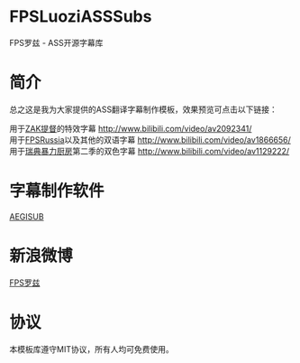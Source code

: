 # FPSLuoziASSSubs
FPS罗兹 - ASS开源字幕库

# 简介
总之这是我为大家提供的ASS翻译字幕制作模板，效果预览可点击以下链接：

用于<a href="https://www.youtube.com/user/KyokoProStudios" target="_blank">ZAK提督</a>的特效字幕 http://www.bilibili.com/video/av2092341/ <br /> 
用于<a href="https://www.youtube.com/user/fpsrussia" target="_blank">FPSRussia</a>以及其他的双语字幕 http://www.bilibili.com/video/av1866656/  <br /> 
用于<a href="https://www.youtube.com/user/SwedishMealTime/" target="_blank">瑞典暴力厨房</a>第二季的双色字幕 http://www.bilibili.com/video/av1129222/ <br /> 

# 字幕制作软件
<a href="http://www.aegisub.org/" target="_blank">AEGISUB</a> 

# 新浪微博
<a href="http://www.weibo.com/fpsluozi/" target="_blank">FPS罗兹</a>

# 协议
本模板库遵守MIT协议，所有人均可免费使用。